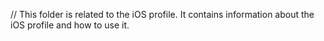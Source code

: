 // This folder is related to the iOS profile. It contains information about the iOS profile and how to use it.